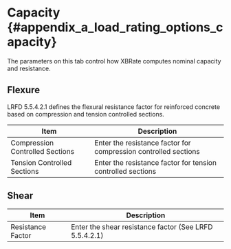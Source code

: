 Capacity {#appendix_a_load_rating_options_capacity}
============
The parameters on this tab control how XBRate computes nominal capacity and resistance.

## Flexure

LRFD 5.5.4.2.1 defines the flexural resistance factor for reinforced concrete based on compression and tension controlled sections.

Item | Description
-----|-----------
Compression Controlled Sections | Enter the resistance factor for compression controlled sections
Tension Controlled Sections | Enter the resistance factor for tension controlled sections

## Shear
Item | Description
-----|------------
Resistance Factor | Enter the shear resistance factor (See LRFD 5.5.4.2.1)

